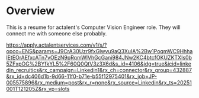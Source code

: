 # Overview

This is a resume for actalent's Computer Vision Engineer role.
They will connect me with someone else probably.

 https://apply.actalentservices.com/v1/s/?opco=ENS&params=J9CrA30Uzr9fxGlwvu9aQ3XuIA%2Bw1PoqmWC9HhhalEtEOrAEfxcATn7vOEzN9pRqmWlVhGcGani984JNw2KC4btcfOKUZKTXIs0b5ZFxpOG%2BYfkYL5%2F60Q0QtV3z3X6d&s_id=4106&jdg=true&icid=linkedin_recruitics&rx_campaign=Linkedin1&rx_ch=connector&rx_group=432887&rx_id=dc406d1b-9d66-11f0-b71e-b55f12975401&rx_job=JP-005575896&rx_medium=post&rx_r=none&rx_source=Linkedin&rx_ts=20251001T121205Z&rx_vp=slots
